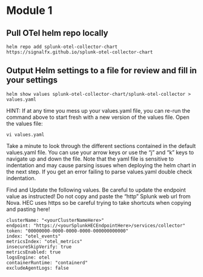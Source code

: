 # Module 1

## Pull OTel helm repo locally

```
helm repo add splunk-otel-collector-chart https://signalfx.github.io/splunk-otel-collector-chart
```

## Output Helm settings to a file for review and fill in your settings

```
helm show values splunk-otel-collector-chart/splunk-otel-collector > values.yaml
```

HINT: If at any time you mess up your values.yaml file, you can re-run the command above to start fresh with a new version of the values file. 
Open the values file:

```
vi values.yaml
```

Take a minute to look through the different sections contained in the default values.yaml file. You can use your arrow keys or use the “j” and “k” keys to navigate up and down the file. 
Note that the yaml file is sensitive to indentation and may cause parsing issues when deploying the helm chart in the next step. If you get an error failing to parse values.yaml double check indentation.

Find and Update the following values. Be careful to update the endpoint value as instructed! Do not copy and paste the “http” Splunk web url from Nova. HEC uses https so be careful trying to take shortcuts when copying and pasting here!

```
clusterName: "<yourClusterNameHere>"
endpoint: "https://<yourSplunkHECEndpointHere>/services/collector"
token: "00000000-0000-0000-0000-000000000000"
index: "otel_events"
metricsIndex: "otel_metrics"
insecureSkipVerify: true
metricsEnabled: true
logsEngine: otel
containerRuntime: "containerd"
excludeAgentLogs: false
```
